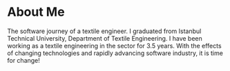 # About Me
The software journey of a textile engineer.
I graduated from Istanbul Technical University, Department of Textile Engineering. I have been working as a textile engineering in the sector for 3.5 years. With the effects of changing technologies and rapidly advancing software industry, it is time for change!
